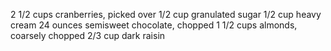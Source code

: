 2 1/2 cups cranberries, picked over
1/2 cup granulated sugar
1/2 cup heavy cream
24 ounces semisweet chocolate, chopped
1 1/2 cups almonds, coarsely chopped
2/3 cup dark raisin
